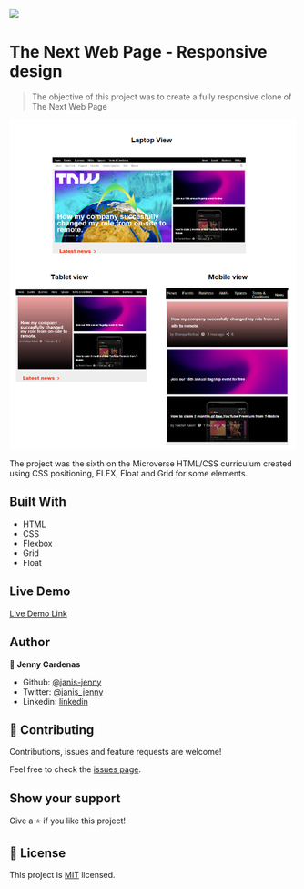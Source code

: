 ![](https://img.shields.io/badge/Microverse-blueviolet)

# The Next Web Page - Responsive design

> The objective of this project was to create a fully responsive clone of The Next Web Page

![screenshot](.\images\screenshot.png)

The project was the sixth on the Microverse HTML/CSS curriculum created using CSS positioning, FLEX, Float and Grid for some elements.

## Built With

- HTML
- CSS
- Flexbox
- Grid
- Float

## Live Demo

[Live Demo Link](https://raw.githack.com/janis-jenny/design_teardown/teardown-branch/index.html)

## Author

👤 **Jenny Cardenas**

- Github: [@janis-jenny](https://github.com/janis-jenny)
- Twitter: [@janis_jenny](https://twitter.com/janis_jenny)
- Linkedin: [linkedin](https://www.linkedin.com/in/paolajenny)

## 🤝 Contributing

Contributions, issues and feature requests are welcome!

Feel free to check the [issues page](https://github.com/janis-jenny/design_teardown/issues).

## Show your support

Give a ⭐️ if you like this project!

## 📝 License

This project is [MIT](https://opensource.org/licenses/MIT) licensed.
